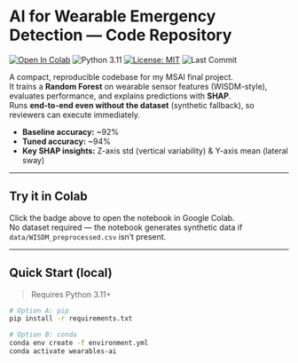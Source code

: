 # AI for Wearable Emergency Detection — Code Repository

<!-- Badges -->
[![Open In Colab](https://colab.research.google.com/assets/colab-badge.svg)](https://colab.research.google.com/github/brianhaw/wearables-ai-project/blob/main/notebooks/Final_Wearables_Project.ipynb)
![Python 3.11](https://img.shields.io/badge/python-3.11-blue.svg)
[![License: MIT](https://img.shields.io/badge/License-MIT-green.svg)](LICENSE)
![Last Commit](https://img.shields.io/github/last-commit/brianhaw/wearables-ai-project)

A compact, reproducible codebase for my MSAI final project.  
It trains a **Random Forest** on wearable sensor features (WISDM-style), evaluates performance, and explains predictions with **SHAP**.  
Runs **end-to-end even without the dataset** (synthetic fallback), so reviewers can execute immediately.

- **Baseline accuracy:** ~92%  
- **Tuned accuracy:** ~94%  
- **Key SHAP insights:** Z-axis std (vertical variability) & Y-axis mean (lateral sway)

---

## Try it in Colab
Click the badge above to open the notebook in Google Colab.  
No dataset required — the notebook generates synthetic data if `data/WISDM_preprocessed.csv` isn’t present.

---

## Quick Start (local)

> Requires Python 3.11+

```bash
# Option A: pip
pip install -r requirements.txt

# Option B: conda
conda env create -f environment.yml
conda activate wearables-ai
